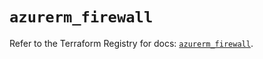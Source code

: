 # `azurerm_firewall`

Refer to the Terraform Registry for docs: [`azurerm_firewall`](https://registry.terraform.io/providers/hashicorp/azurerm/4.35.0/docs/resources/firewall).
